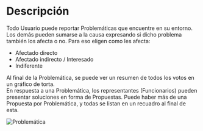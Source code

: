 # Descripción

Todo Usuario puede reportar Problemáticas que encuentre en su entorno. Los demás pueden sumarse a la causa expresando 
si dicho problema también los afecta o no. Para eso eligen como les afecta:

* Afectado directo
* Afectado indirecto / Interesado
* Indiferente

Al final de la Problemática, se puede ver un resumen de todos los votos en un gráfico de torta.  
En respuesta a una Problemática, los representantes (Funcionarios) pueden presentar soluciones en forma de Propuestas. 
Puede haber más de una Propuesta por Problemática, y todas se listan en un recuadro al final de esta.

![Problemática](/img/problematica.png)
